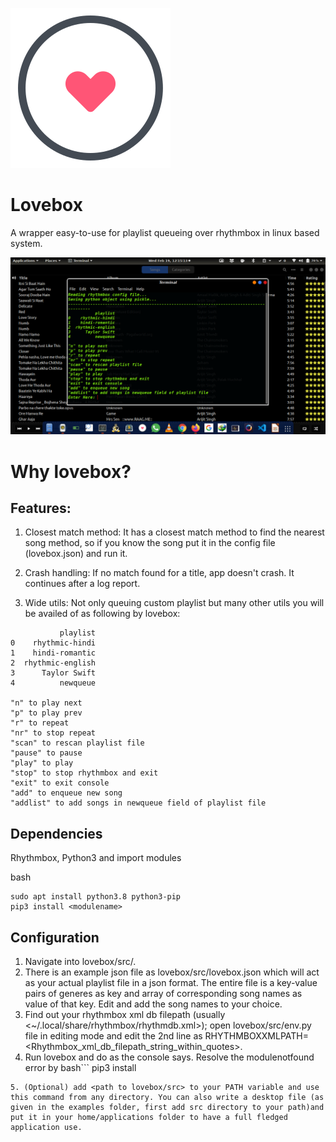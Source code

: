 ![Lovebox](src/examples/lovebox.png?raw=true "Lovebox")

# Lovebox
A wrapper easy-to-use for playlist queueing over rhythmbox in linux based system.

![Preview](src/examples/preview.png?raw=true "Preview of Lovebox")

# Why lovebox?
## Features:
1. Closest match method: It has a closest match method to find the nearest song method, so if you know the song put it in the config file (lovebox.json) and run it.

2. Crash handling: If no match found for a title, app doesn't crash. It continues after a log report.

3. Wide utils:
Not only queuing custom playlist but many other utils you will be availed of as following by lovebox:

```
           playlist
0    rhythmic-hindi
1    hindi-romantic
2  rhythmic-english
3      Taylor Swift
4          newqueue
 
"n" to play next
"p" to play prev
"r" to repeat
"nr" to stop repeat
"scan" to rescan playlist file
"pause" to pause
"play" to play
"stop" to stop rhythmbox and exit
"exit" to exit console
"add" to enqueue new song
"addlist" to add songs in newqueue field of playlist file
```

## Dependencies
Rhythmbox, Python3 and import modules

bash
```
sudo apt install python3.8 python3-pip
pip3 install <modulename>
```

## Configuration
1. Navigate into lovebox/src/.
2. There is an example json file as lovebox/src/lovebox.json which will act as your actual playlist file in a json format. The entire file is a key-value pairs of generes as key and array of corresponding song names as value of that key. Edit and add the song names to your choice.
3. Find out your rhythmbox xml db filepath (usually <~/.local/share/rhythmbox/rhythmdb.xml>); open lovebox/src/env.py file in editing mode and edit the 2nd line as RHYTHMBOXXMLPATH=<Rhythmbox_xml_db_filepath_string_within_quotes>.
4. Run lovebox and do as the console says.
Resolve the modulenotfound error by 
bash```
pip3 install <modulename>
```
5. (Optional) add <path to lovebox/src> to your PATH variable and use this command from any directory. You can also write a desktop file (as given in the examples folder, first add src directory to your path)and put it in your home/applications folder to have a full fledged application use. 
